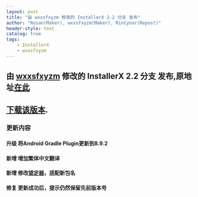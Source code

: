 ```yaml
---
layout: post
title: "由 wxxsfxyzm 修改的 InstallerX 2.2 分支 发布"
author: "Rosan(Maker), wxxsfxyzm(Maker), RinCynar(Repost)"
header-style: text
catalog: true
tags:
    - InstallerX
    - wxxsfxyzm
---
```


## 由 [wxxsfxyzm](https://github.com/wxxsfxyzm) 修改的 InstallerX 2.2 分支 发布,原地址[在此](https://github.com/wxxsfxyzm/InstallerX-Revived/releases/tag/v2.2)
## [下载该版本](/file/InstallerX-wxxsfxyzm-2.2.apk).

### 更新内容

#### 升级 将Android Gradle Plugin更新到8.9.2
#### 新增 增加繁体中文翻译
#### 新增 修改[锁定器](/2025/05/04/InstallerX_Locker-wxxsfxyzm1.3-Releases/)，适配新包名
#### 修复 更新成功后，提示仍然保留先前版本号